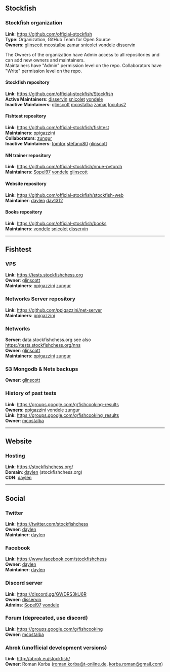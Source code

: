 ## Stockfish

### Stockfish organization

**Link**: https://github.com/official-stockfish  
**Type**: Organization, GitHub Team for Open Source  
**Owners**: [glinscott] [mcostalba] [zamar] [snicolet] [vondele] [disservin]

The Owners of the organization have Admin access to all repositories and can add new owners and maintainers.  
Maintainers have "Admin" permission level on the repo.
Collaborators have "Write" permission level on the repo.

#### Stockfish repository

**Link**: https://github.com/official-stockfish/Stockfish  
**Active Maintainers**: [disservin] [snicolet] [vondele]  
**Inactive Maintainers**: [glinscott] [mcostalba] [zamar] [locutus2]

#### Fishtest repository

**Link**: https://github.com/official-stockfish/fishtest  
**Maintainers**: [ppigazzini]  
**Collaborators**: [zungur]  
**Inactive Maintainers**: [tomtor] [stefano80] [glinscott]

#### NN trainer repository

**Link**: https://github.com/official-stockfish/nnue-pytorch  
**Maintainers**: [Sopel97] [vondele] [glinscott]

#### Website repository

**Link**: https://github.com/official-stockfish/stockfish-web  
**Maintainer**: [daylen] [dav1312]

#### Books repository

**Link**: https://github.com/official-stockfish/books  
**Maintainers**: [vondele] [snicolet] [disservin]

---

## Fishtest

### VPS

**Link**: https://tests.stockfishchess.org  
**Owner**: [glinscott]  
**Maintainers**: [ppigazzini] [zungur]

### Networks Server repository

**Link**: https://github.com/ppigazzini/net-server  
**Maintainers**: [ppigazzini]  

### Networks

**Server**: data.stockfishchess.org see also https://tests.stockfishchess.org/nns  
**Owner**: [glinscott]  
**Maintainers**: [ppigazzini] [zungur]

### S3 Mongodb & Nets backups

**Owner**: [glinscott]

### History of past tests

**Link**: https://groups.google.com/g/fishcooking-results  
**Owners**: [ppigazzini] [vondele] [zungur]  
**Link**: https://groups.google.com/g/fishcooking_results  
**Owner**: [mcostalba]

---

## Website

### Hosting

**Link**: https://stockfishchess.org/  
**Domain**: [daylen] (stockfishchess.org)  
**CDN**: [daylen]

---

## Social

### Twitter

**Link**: https://twitter.com/stockfishchess  
**Owner**: [daylen]  
**Maintainer**: [daylen]

### Facebook

**Link**: https://www.facebook.com/stockfishchess  
**Owner**: [daylen]  
**Maintainer**: [daylen]

### Discord server

**Link**: https://discord.gg/GWDRS3kU6R  
**Owner**: [disservin]  
**Admins**: [Sopel97] [vondele]

### Forum (deprecated, use discord)

**Link**: https://groups.google.com/g/fishcooking  
**Owner**: [mcostalba]

### Abrok (unofficial development versions)

**Link**: http://abrok.eu/stockfish/  
**Owner**: Roman Korba ([roman.korba@t-online.de](mailto:roman.korba@t-online.de), [korba.roman@gmail.com](mailto:korba.roman@gmail.com))

[glinscott]: https://github.com/glinscott
[mcostalba]: https://github.com/mcostalba
[zamar]: https://github.com/zamar
[snicolet]: https://github.com/snicolet
[vondele]: https://github.com/vondele
[Disservin]: https://github.com/Disservin
[ppigazzini]: https://github.com/ppigazzini
[tomtor]: https://github.com/tomtor
[stefano80]: https://github.com/stefano80
[Sopel97]: https://github.com/Sopel97
[zungur]: https://github.com/zungur
[daylen]: https://github.com/daylen
[locutus2]: https://github.com/locutus2
[noobpwnftw]: https://github.com/noobpwnftw
[dav1312]: https://github.com/dav1312
